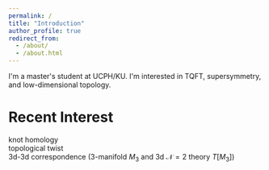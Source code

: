```yaml
---
permalink: /
title: "Introduction"
author_profile: true
redirect_from: 
  - /about/
  - /about.html
---
```


I'm a master's student at UCPH/KU. I'm interested in TQFT, supersymmetry, and low-dimensional topology.

Recent Interest
======
knot homology  
topological twist  
3d-3d correspondence (3-manifold $M_3$ and 3d $\mathscr{N}=2$ theory $T[M_3]$)
